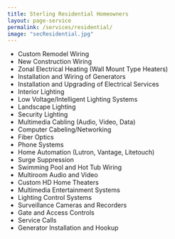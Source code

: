```yaml
---
title: Sterling Residential Homeowners
layout: page-service
permalink: /services/residential/
image: "secResidential.jpg"
---
```


- Custom Remodel Wiring
- New Construction Wiring
- Zonal Electrical Heating (Wall Mount Type Heaters)
- Installation and Wiring of Generators
- Installation and Upgrading of Electrical Services
- Interior Lighting
- Low Voltage/Intelligent Lighting Systems
- Landscape Lighting
- Security Lighting
- Multimedia Cabling (Audio, Video, Data)
- Computer Cabeling/Networking
- Fiber Optics
- Phone Systems
- Home Automation (Lutron, Vantage, Litetouch)
- Surge Suppression
- Swimming Pool and Hot Tub Wiring
- Multiroom Audio and Video
- Custom HD Home Theaters
- Multimedia Entertainment Systems
- Lighting Control Systems
- Surveillance Cameras and Recorders
- Gate and Access Controls
- Service Calls
- Generator Installation and Hookup


